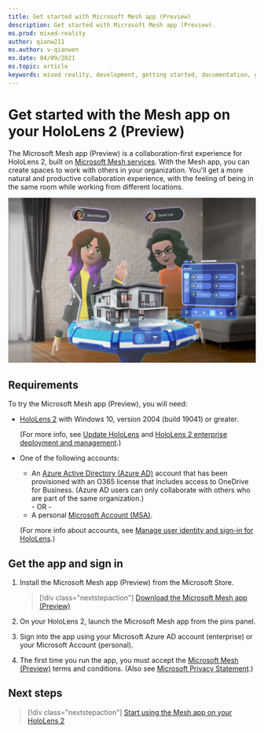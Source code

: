 ```yaml
---
title: Get started with Microsoft Mesh app (Preview)
description: Get started with Microsoft Mesh app (Preview).
ms.prod: mixed-reality
author: qianw211
ms.author: v-qianwen
ms.date: 04/09/2021
ms.topic: article
keywords: mixed reality, development, getting started, documentation, guides, features, holograms
---
```


# Get started with the Mesh app on your HoloLens 2 (Preview)

The Microsoft Mesh app (Preview) is a collaboration-first experience for HoloLens 2, built on [Microsoft Mesh services](../overview.md). With the Mesh app, you can create spaces to work with others in your organization. You'll get a more natural and productive collaboration experience, with the feeling of being in the same room while working from different locations.

![Microsoft Mesh app collaboration experience](./media/mesh-app.png)

## Requirements

To try the Microsoft Mesh app (Preview), you will need:

- [HoloLens 2](/hololens/hololens2-options) with Windows 10, version 2004 (build 19041) or greater.
  
    (For more info, see [Update HoloLens](/hololens/hololens-update-hololens) and [HoloLens 2 enterprise deployment and management](/hololens/hololens-requirements).)
- One of the following accounts:
  - An [Azure Active Directory (Azure AD)](/azure/active-directory/) account that has been provisioned with an O365 license that includes access to OneDrive for Business. (Azure AD users can only collaborate with others who are part of the same organization.)<br/>- OR -
  - A personal [Microsoft Account (MSA)](/windows/security/identity-protection/access-control/microsoft-accounts).
  
  (For more info about accounts, see [Manage user identity and sign-in for HoloLens](/hololens/hololens-identity).)

## Get the app and sign in

1. Install the Microsoft Mesh app (Preview) from the Microsoft Store.

    > [!div class="nextstepaction"]
    > [Download the Microsoft Mesh app (Preview)](https://www.microsoft.com/store/apps/9P64LJ74NGW0)

1. On your HoloLens 2, launch the Microsoft Mesh app from the pins panel.
1. Sign into the app using your Microsoft Azure AD account (enterprise) or your Microsoft Account (personal).
1. The first time you run the app, you must accept the [Microsoft Mesh (Preview)](../overview.md) terms and conditions. (Also see [Microsoft Privacy Statement](https://privacy.microsoft.com/privacystatement).)


## Next steps

   > [!div class="nextstepaction"]
   > [Start using the Mesh app on your HoloLens 2](./use-mesh.md)
